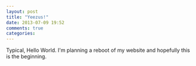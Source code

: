 ```yaml
---
layout: post
title: "Yeezus!"
date: 2013-07-09 19:52
comments: true
categories: 
---
```


Typical, Hello World. I'm planning a reboot of my website and hopefully this is the beginning.
